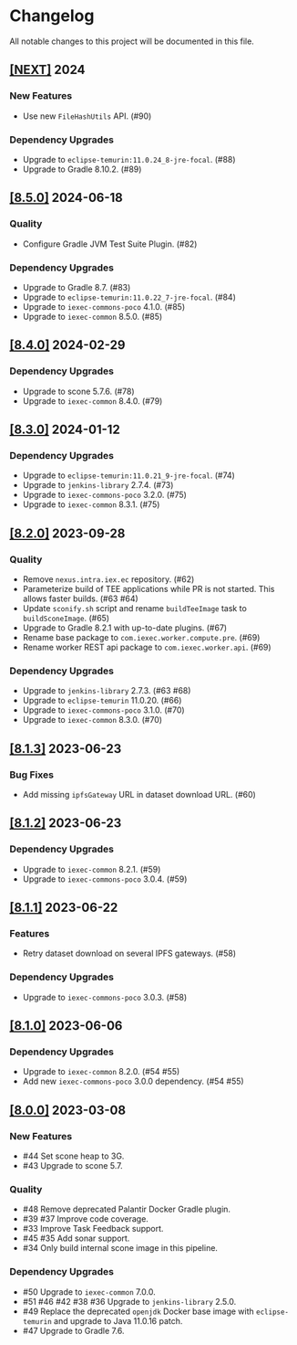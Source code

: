 # Changelog

All notable changes to this project will be documented in this file.

## [[NEXT]](https://github.com/iExecBlockchainComputing/tee-worker-pre-compute/releases/tag/vNEXT) 2024

### New Features

- Use new `FileHashUtils` API. (#90)

### Dependency Upgrades

- Upgrade to `eclipse-temurin:11.0.24_8-jre-focal`. (#88)
- Upgrade to Gradle 8.10.2. (#89)

## [[8.5.0]](https://github.com/iExecBlockchainComputing/tee-worker-pre-compute/releases/tag/v8.5.0) 2024-06-18

### Quality

- Configure Gradle JVM Test Suite Plugin. (#82)

### Dependency Upgrades

- Upgrade to Gradle 8.7. (#83)
- Upgrade to `eclipse-temurin:11.0.22_7-jre-focal`. (#84)
- Upgrade to `iexec-commons-poco` 4.1.0. (#85)
- Upgrade to `iexec-common` 8.5.0. (#85)

## [[8.4.0]](https://github.com/iExecBlockchainComputing/tee-worker-pre-compute/releases/tag/v8.4.0) 2024-02-29

### Dependency Upgrades

- Upgrade to scone 5.7.6. (#78)
- Upgrade to `iexec-common` 8.4.0. (#79)

## [[8.3.0]](https://github.com/iExecBlockchainComputing/tee-worker-pre-compute/releases/tag/v8.3.0) 2024-01-12

### Dependency Upgrades

- Upgrade to `eclipse-temurin:11.0.21_9-jre-focal`. (#74)
- Upgrade to `jenkins-library` 2.7.4. (#73)
- Upgrade to `iexec-commons-poco` 3.2.0. (#75)
- Upgrade to `iexec-common` 8.3.1. (#75)

## [[8.2.0]](https://github.com/iExecBlockchainComputing/tee-worker-pre-compute/releases/tag/v8.2.0) 2023-09-28

### Quality

- Remove `nexus.intra.iex.ec` repository. (#62)
- Parameterize build of TEE applications while PR is not started. This allows faster builds. (#63 #64)
- Update `sconify.sh` script and rename `buildTeeImage` task to `buildSconeImage`. (#65)
- Upgrade to Gradle 8.2.1 with up-to-date plugins. (#67)
- Rename base package to `com.iexec.worker.compute.pre`. (#69)
- Rename worker REST api package to `com.iexec.worker.api`. (#69)

### Dependency Upgrades

- Upgrade to `jenkins-library` 2.7.3. (#63 #68)
- Upgrade to `eclipse-temurin` 11.0.20. (#66)
- Upgrade to `iexec-commons-poco` 3.1.0. (#70)
- Upgrade to `iexec-common` 8.3.0. (#70)

## [[8.1.3]](https://github.com/iExecBlockchainComputing/tee-worker-pre-compute/releases/tag/v8.1.3) 2023-06-23

### Bug Fixes

- Add missing `ipfsGateway` URL in dataset download URL. (#60)

## [[8.1.2]](https://github.com/iExecBlockchainComputing/tee-worker-pre-compute/releases/tag/v8.1.2) 2023-06-23

### Dependency Upgrades

- Upgrade to `iexec-common` 8.2.1. (#59)
- Upgrade to `iexec-commons-poco` 3.0.4. (#59)

## [[8.1.1]](https://github.com/iExecBlockchainComputing/tee-worker-pre-compute/releases/tag/v8.1.1) 2023-06-22

### Features

- Retry dataset download on several IPFS gateways. (#58)

### Dependency Upgrades

- Upgrade to `iexec-commons-poco` 3.0.3. (#58)

## [[8.1.0]](https://github.com/iExecBlockchainComputing/tee-worker-pre-compute/releases/tag/v8.1.0) 2023-06-06

### Dependency Upgrades

- Upgrade to `iexec-common` 8.2.0. (#54 #55)
- Add new `iexec-commons-poco` 3.0.0 dependency. (#54 #55)

## [[8.0.0]](https://github.com/iExecBlockchainComputing/tee-worker-pre-compute/releases/tag/v8.0.0) 2023-03-08

### New Features

* #44 Set scone heap to 3G.
* #43 Upgrade to scone 5.7.

### Quality

* #48 Remove deprecated Palantir Docker Gradle plugin.
* #39 #37 Improve code coverage.
* #33 Improve Task Feedback support.
* #45 #35 Add sonar support.
* #34 Only build internal scone image in this pipeline.

### Dependency Upgrades

* #50 Upgrade to `iexec-common` 7.0.0.
* #51 #46 #42 #38 #36 Upgrade to `jenkins-library` 2.5.0.
* #49 Replace the deprecated `openjdk` Docker base image with `eclipse-temurin` and upgrade to Java 11.0.16 patch.
* #47 Upgrade to Gradle 7.6.
